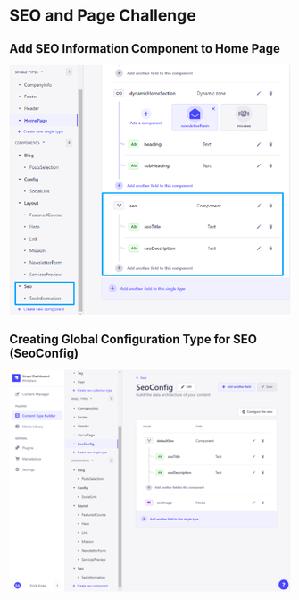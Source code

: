 # SEO and Page Challenge  

## Add SEO Information Component to Home Page  

![Add-SEO-Information-Component-To-Home-Page](./img/add-seo-information-component-to-home-page.png)  

## Creating Global Configuration Type for SEO (SeoConfig)    

![SEO-Config-Single-Content-Type-Fields](./img/seo-config-single-content-type-fields.png)